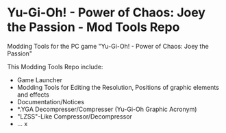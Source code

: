 # Yu-Gi-Oh! - Power of Chaos: Joey the Passion - Mod Tools Repo
Modding Tools for the PC game "Yu-Gi-Oh! - Power of Chaos: Joey the Passion"

This Modding Tools Repo include:
* Game Launcher
* Modding Tools for Editing the Resolution, Positions of graphic elements and effects
* Documentation/Notices
* *.YGA Decompresser/Compresser (Yu-Gi-Oh Graphic Acronym)
* "LZSS"-Like Compressor/Decompressor
* ...
x